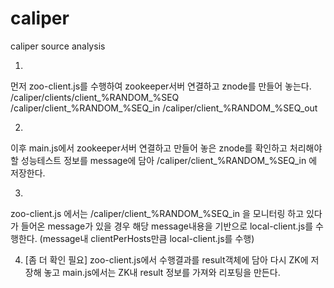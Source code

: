 # caliper
caliper source analysis

1.
먼저 zoo-client.js를 수행하여 zookeeper서버 연결하고 znode를 만들어 놓는다.
/caliper/clients/client_%RANDOM_%SEQ
/caliper/client_%RANDOM_%SEQ_in
/caliper/client_%RANDOM_%SEQ_out

2.
이후 main.js에서 zookeeper서버 연결하고 만들어 놓은 znode를 확인하고
처리해야 할 성능테스트 정보를 message에 담아 /caliper/client_%RANDOM_%SEQ_in 에 저장한다.

3. 
zoo-client.js 에서는 /caliper/client_%RANDOM_%SEQ_in 을 모니터링 하고 있다가 들어온 message가 있을 경우
해당 message내용을 기반으로 local-client.js를 수행한다. (message내 clientPerHosts만큼 local-client.js를 수행)

4. [좀 더 확인 필요]
zoo-client.js에서 수행결과를 result객체에 담아 다시 ZK에 저장해 놓고
main.js에서는 ZK내 result 정보를 가져와 리포팅을 만든다.

